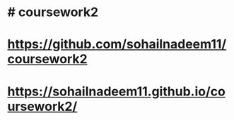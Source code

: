 # # coursework2
# https://github.com/sohailnadeem11/coursework2
# https://sohailnadeem11.github.io/coursework2/

